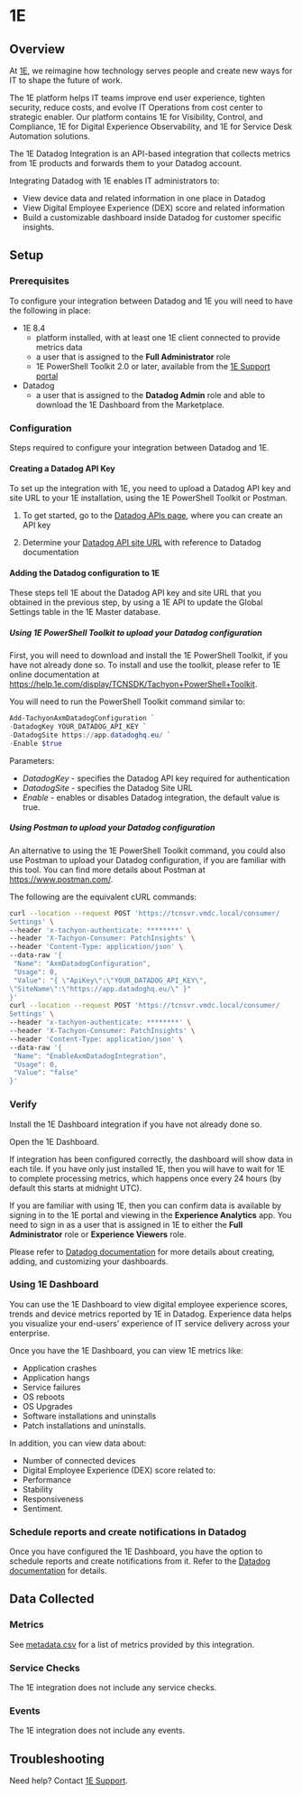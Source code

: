 # 1E

## Overview

At [1E][1], we reimagine how technology serves people and create new ways for IT to shape the future of work.

The 1E platform helps IT teams improve end user experience, tighten security, reduce costs, and evolve IT Operations from cost center to strategic enabler.
Our platform contains 1E for Visibility, Control, and Compliance, 1E for Digital Experience Observability, and 1E for Service Desk Automation solutions.

The 1E Datadog Integration is an API-based integration that collects metrics from 1E products and forwards them to your Datadog account.

Integrating Datadog with 1E enables IT administrators to:

- View device data and related information in one place in Datadog
- View Digital Employee Experience (DEX) score and related information
- Build a customizable dashboard inside Datadog for customer specific insights.

## Setup

### Prerequisites

To configure your integration between Datadog and 1E you will need to have the following in place:

- 1E 8.4
  - platform installed, with at least one 1E client connected to provide metrics data
  - a user that is assigned to the **Full Administrator** role
  - 1E PowerShell Toolkit 2.0 or later, available from the [1E Support portal][2]
- Datadog
  - a user that is assigned to the **Datadog Admin** role and able to download the 1E Dashboard from the Marketplace.

### Configuration

Steps required to configure your integration between Datadog and 1E.

#### Creating a Datadog API Key

To set up the integration with 1E, you need to upload a Datadog API key and site URL to your 1E
installation, using the 1E PowerShell Toolkit or Postman.

1. To get started, go to the [Datadog APIs page][3], where you can create an API key

2. Determine your [Datadog API site URL][4] with reference to Datadog documentation

#### Adding the Datadog configuration to 1E

These steps tell 1E about the Datadog API key and site URL that you obtained in the previous step, by using a 1E API to update the Global Settings table in the 1E Master database.

##### Using 1E PowerShell Toolkit to upload your Datadog configuration

First, you will need to download and install the 1E PowerShell Toolkit, if you have not already done so. To install and use the toolkit, please refer to 1E online documentation at https://help.1e.com/display/TCNSDK/Tachyon+PowerShell+Toolkit.

You will need to run the PowerShell Toolkit command similar to:

```powershell
Add-TachyonAxmDatadogConfiguration `
-DatadogKey YOUR_DATADOG_API_KEY `
-DatadogSite https://app.datadoghq.eu/ `
-Enable $true
```

Parameters:

- _DatadogKey_ - specifies the Datadog API key required for authentication
- _DatadogSite_ - specifies the Datadog Site URL
- _Enable_ - enables or disables Datadog integration, the default value is true.

##### Using Postman to upload your Datadog configuration

An alternative to using the 1E PowerShell Toolkit command, you could also use Postman to upload your Datadog configuration, if you are familiar with this tool. You can find more details about Postman at https://www.postman.com/.

The following are the equivalent cURL commands:

```bash
curl --location --request POST 'https://tcnsvr.vmdc.local/consumer/
Settings' \
--header 'x-tachyon-authenticate: ********' \
--header 'X-Tachyon-Consumer: PatchInsights' \
--header 'Content-Type: application/json' \
--data-raw '{
 "Name": "AxmDatadogConfiguration",
 "Usage": 0,
 "Value": "{ \"ApiKey\":\"YOUR_DATADOG_API_KEY\",
\"SiteName\":\"https://app.datadoghq.eu/\" }"
}'
curl --location --request POST 'https://tcnsvr.vmdc.local/consumer/
Settings' \
--header 'x-tachyon-authenticate: ********' \
--header 'X-Tachyon-Consumer: PatchInsights' \
--header 'Content-Type: application/json' \
--data-raw '{
 "Name": "EnableAxmDatadogIntegration",
 "Usage": 0,
 "Value": "false"
}'
```

### Verify

Install the 1E Dashboard integration if you have not already done so.

Open the 1E Dashboard.

If integration has been configured correctly, the dashboard will show data in each tile. If you have only just installed 1E, then you will have to wait for 1E to complete processing metrics, which happens once every 24 hours (by default this starts at midnight UTC).

If you are familiar with using 1E, then you can confirm data is available by signing in to the 1E portal and viewing in the **Experience Analytics** app. You need to sign in as a user that is assigned in 1E to either the **Full Administrator** role or **Experience Viewers** role.

Please refer to [Datadog documentation][5] for more details about creating, adding, and customizing your dashboards.

### Using 1E Dashboard

You can use the 1E Dashboard to view digital employee experience scores, trends and device metrics reported by 1E in Datadog. Experience data helps you visualize your end-users' experience of IT service delivery across your enterprise.

Once you have the 1E Dashboard, you can view 1E metrics like:

- Application crashes
- Application hangs
- Service failures
- OS reboots
- OS Upgrades
- Software installations and uninstalls
- Patch installations and uninstalls.

In addition, you can view data about:

- Number of connected devices
- Digital Employee Experience (DEX) score related to:
- Performance
- Stability
- Responsiveness
- Sentiment.

### Schedule reports and create notifications in Datadog

Once you have configured the 1E Dashboard, you have the option to schedule reports and create
notifications from it. Refer to the [Datadog documentation][5] for details.

## Data Collected

### Metrics

See [metadata.csv][3] for a list of metrics provided by this integration.

### Service Checks

The 1E integration does not include any service checks.

### Events

The 1E integration does not include any events.

## Troubleshooting

Need help? Contact [1E Support][1].

[1]: https://www.1e.com/
[2]: https://1eportal.force.com/s/
[3]: https://app.datadoghq.com/organization-settings/api-keys
[4]: https://docs.datadoghq.com/getting_started/site/
[5]: https://docs.datadoghq.com/
[6]: https://docs.datadoghq.com/help/
